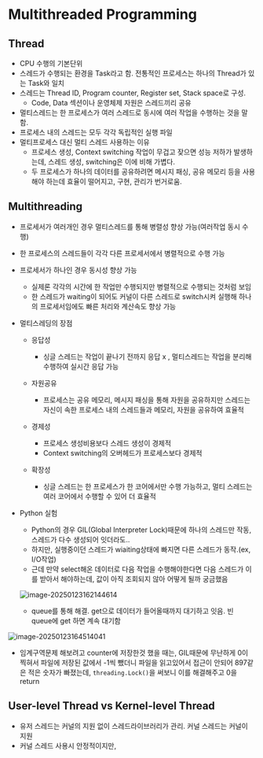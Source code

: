 # Multithreaded Programming

## Thread

- CPU 수행의 기본단위
- 스레드가 수행되는 환경을 Task라고 함. 전통적인 프로세스는 하나의 Thread가 있는 Task와 일치
- 스레드는 Thread ID, Program counter, Register set, Stack space로 구성.
  - Code, Data 섹션이나 운영체제 자원은 스레드끼리 공유
- 멀티스레드는 한 프로세스가 여러 스레드로 동시에 여러 작업을 수행하는 것을 말함.
- 프로세스 내의 스레드는 모두 각각 독립적인 실행 파일
- 멀티프로세스 대신 멀티 스레드 사용하는 이유
  - 프로세스 생성, Context switching 작업이 무겁고 잦으면 성능 저하가 발생하는데, 스레드 생성, switching은 이에 비해 가볍다.
  - 두 프로세스가 하나의 데이터를 공유하려면 메시지 패싱, 공유 메모리 등을 사용해야 하는데 효율이 떨어지고, 구현, 관리가 번거로움.



##  Multithreading

- 프로세서가 여러개인 경우 멀티스레드를 통해 병렬성 향상 가능(여러작업 동시 수행)

- 한 프로세스의 스레드들이 각각 다른 프로세서에서 병렬적으로 수행 가능

- 프로세서가 하나인 경우 동시성 향상 가능

  - 실제론 각각의 시간에 한 작업만 수행되지만 병렬적으로 수행되는 것처럼 보임
  - 한 스레드가 waiting이 되어도 커널이 다른 스레드로 switch시켜 실행해 하나의 프로세서임에도 빠른 처리와 계산속도 향상 가능

- 멀티스레딩의 장점

  - 응답성
    - 싱글 스레드는 작업이 끝나기 전까지 응답 x , 멀티스레드는 작업을 분리해 수행하여 실시간 응답 가능
  - 자원공유
    - 프로세스는 공유 메모리, 메시지 패싱을 통해 자원을 공유하지만 스레드는 자신이 속한 프로세스 내의 스레드들과 메모리, 자원을 공유하여 효율적
  - 경제성
    - 프로세스 생성비용보다 스레드 생성이 경제적
    - Context switching의 오버헤드가 프로세스보다 경제적

  - 확장성
    - 싱글 스레드는 한 프로세스가 한 코어에서만 수행 가능하고, 멀티 스레드는 여러 코어에서 수행할 수 있어 더 효율적

- Python 실험

  - Python의 경우 GIL(Global Interpreter Lock)때문에 하나의 스레드만 작동, 스레드가 다수 생성되어 잇더라도..
  - 하지만, 실행중이던 스레드가 wiaiting상태에 빠지면 다른 스레드가 동작.(ex, I/O작업)
  - 근데 만약 select해온 데이터로 다음 작업을 수행해야한다면 다음 스레드가 이를 받아서 해야하는데, 값이 아직 조회되지 않아 어떻게 될까 궁금했음

  ![image-20250123162144614](C:\Users\admin1\AppData\Roaming\Typora\typora-user-images\image-20250123162144614.png)

  - queue를 통해 해결. get으로 데이터가 들어올때까지 대기하고 잇음. 빈 queue에 get 하면 계속 대기함

![image-20250123164514041](C:\Users\admin1\AppData\Roaming\Typora\typora-user-images\image-20250123164514041.png)

- 임계구역문제 해보려고 counter에 저장한것 했을 때는, GIL때문에 무난하게 0이 찍혀서 파일에 저장된 값에서 -1씩 뺐더니 파일을 읽고있어서 접근이 안되어 897같은 적은 숫자가 빠졌는데, `threading.Lock()`을 써보니 이를 해결해주고 0을 return

## User-level Thread vs Kernel-level Thread

- 유저 스레드는 커널의 지원 없이 스레드라이브러리가 관리. 커널 스레드는 커널이 지원
- 커널 스레드 사용시 안정적이지만,  
